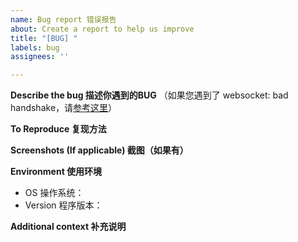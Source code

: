 ```yaml
---
name: Bug report 错误报告
about: Create a report to help us improve
title: "[BUG] "
labels: bug
assignees: ''

---
```


**Describe the bug 描述你遇到的BUG**
（如果您遇到了 websocket: bad handshake，请[参考这里](https://www.github.com/Archeb/opentrace/issues/44)）


**To Reproduce 复现方法**


**Screenshots (If applicable) 截图（如果有）**


**Environment 使用环境**
 - OS 操作系统：
 - Version 程序版本：

**Additional context 补充说明**
